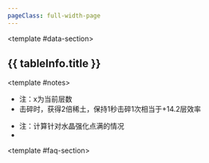 ```yaml
---
pageClass: full-width-page
---
```

<!-- 这是一个“多表格并列展示”的页面模板 -->
<script setup>
import dataIngot from '@/data/json/锭.json';
import dataRare from '@/data/json/稀土.json';
import MiningFAQ from '../../text/mining-faq.md';


// 定义所有表格的信息，用于循环创建内容和导航
const tables = [
  {
    id: 'ingot-table',         // 用作锚点的唯一ID
    title: '锭',    // 表格的标题
    data: dataIngot,           // 绑定的数据
  },
  {
    id: 'rareearth-table',
    title: '稀土',
    data: dataRare,
  }
];

// 计算函数
/**
 * 定义“锭”成本的计算逻辑
 * @param {number} level - 用户输入的等级
 * @returns {number} - 计算出的所需锭数
 */
function calculateIngotCost(level) {
  if (level <= 0) return 0;
  const cost = Math.ceil(Math.pow(level, 1.5) * 10 + 50);
  return cost;
}

function calculateFireDamage(power) {
  return power * 12.5;
}
</script>



<!-- 2. 使用我们的自定义布局组件 -->
<TwoSectionsLayout>

  <!-- 3. 向 "data-section" 插槽中填充内容 -->
  <template #data-section>
      <div class="page-container">
      <div class="content-main">
          <div v-for="tableInfo in tables" :key="tableInfo.id">
          <h2 :id="tableInfo.id" class="section-title">{{ tableInfo.title }}</h2>
          <DynamicTable :data="tableInfo.data">
            <template #notes>
              <div v-if="tableInfo.id === 'rareearth-table'" class="notes-section">
                <!-- <h4>关于“稀土”的补充说明：</h4> -->
                <ul>
                  <li>注：x为当前层数</li>
                  <li>击碎时，获得2倍稀土，保持1秒击碎1次相当于+14.2层效率</li>
                </ul>
              </div>
              <!--  -->
              <div v-if="tableInfo.id === 'ingot-table'" class="notes-section">
                <Calculator
                  title="升级成本计算器"
                  input-label="输入目标等级:"
                  placeholder="例如: 50"
                  result-prefix="预计需要"
                  result-suffix="个锭"
                  :calculation-fn="calculateIngotCost"
                />
                <ul>
                  <li>注：计算针对水晶强化点满的情况</li>
                  <li></li>
                </ul>
              </div>
            </template>
          </DynamicTable>
        </div>
      </div>
    </div>
  </template>

  <!-- 4. 向 "faq-section" 插槽中填充内容 -->
  <template #faq-section>
    <!--
      直接将我们导入的FAQ组件放在这里。
      它会自动渲染出 `mining-faq.md` 里的所有内容。
    -->
    <MiningFAQ />
  </template>

</TwoSectionsLayout>

